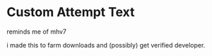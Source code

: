 # Custom Attempt Text
reminds me of mhv7

i made this to farm downloads and (possibly) get verified developer.
